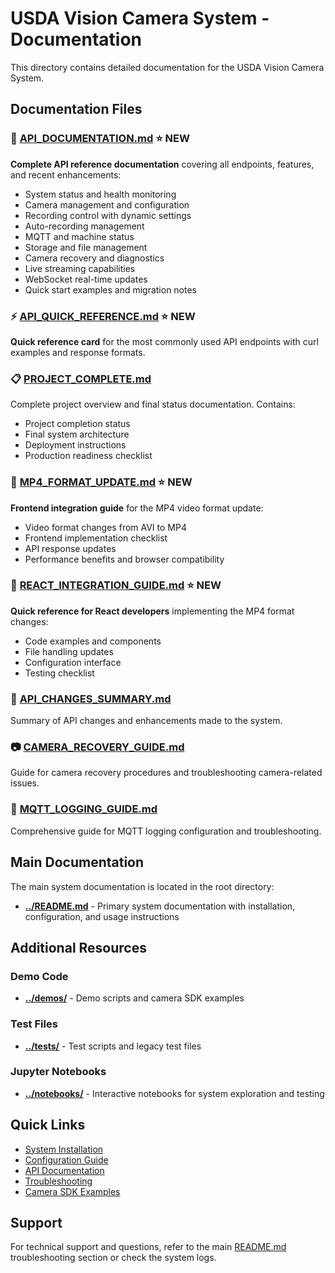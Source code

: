 # USDA Vision Camera System - Documentation

This directory contains detailed documentation for the USDA Vision Camera System.

## Documentation Files

### 🚀 [API_DOCUMENTATION.md](API_DOCUMENTATION.md) **⭐ NEW**
**Complete API reference documentation** covering all endpoints, features, and recent enhancements:
- System status and health monitoring
- Camera management and configuration
- Recording control with dynamic settings
- Auto-recording management
- MQTT and machine status
- Storage and file management
- Camera recovery and diagnostics
- Live streaming capabilities
- WebSocket real-time updates
- Quick start examples and migration notes

### ⚡ [API_QUICK_REFERENCE.md](API_QUICK_REFERENCE.md) **⭐ NEW**
**Quick reference card** for the most commonly used API endpoints with curl examples and response formats.

### 📋 [PROJECT_COMPLETE.md](PROJECT_COMPLETE.md)
Complete project overview and final status documentation. Contains:
- Project completion status
- Final system architecture
- Deployment instructions
- Production readiness checklist

### 🎥 [MP4_FORMAT_UPDATE.md](MP4_FORMAT_UPDATE.md) **⭐ NEW**
**Frontend integration guide** for the MP4 video format update:
- Video format changes from AVI to MP4
- Frontend implementation checklist
- API response updates
- Performance benefits and browser compatibility

### 🚀 [REACT_INTEGRATION_GUIDE.md](REACT_INTEGRATION_GUIDE.md) **⭐ NEW**
**Quick reference for React developers** implementing the MP4 format changes:
- Code examples and components
- File handling updates
- Configuration interface
- Testing checklist

### 🔧 [API_CHANGES_SUMMARY.md](API_CHANGES_SUMMARY.md)
Summary of API changes and enhancements made to the system.

### 📷 [CAMERA_RECOVERY_GUIDE.md](CAMERA_RECOVERY_GUIDE.md)
Guide for camera recovery procedures and troubleshooting camera-related issues.

### 📡 [MQTT_LOGGING_GUIDE.md](MQTT_LOGGING_GUIDE.md)
Comprehensive guide for MQTT logging configuration and troubleshooting.

## Main Documentation

The main system documentation is located in the root directory:
- **[../README.md](../README.md)** - Primary system documentation with installation, configuration, and usage instructions

## Additional Resources

### Demo Code
- **[../demos/](../demos/)** - Demo scripts and camera SDK examples

### Test Files
- **[../tests/](../tests/)** - Test scripts and legacy test files

### Jupyter Notebooks
- **[../notebooks/](../notebooks/)** - Interactive notebooks for system exploration and testing

## Quick Links

- [System Installation](../README.md#installation)
- [Configuration Guide](../README.md#configuration)
- [API Documentation](../README.md#api-reference)
- [Troubleshooting](../README.md#troubleshooting)
- [Camera SDK Examples](../demos/camera_sdk_examples/)

## Support

For technical support and questions, refer to the main [README.md](../README.md) troubleshooting section or check the system logs.

